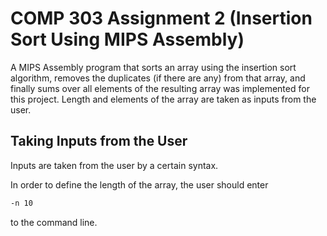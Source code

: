 # COMP 303 Assignment 2 (Insertion Sort Using MIPS Assembly)

A MIPS Assembly program that sorts an array using the insertion sort algorithm, removes the duplicates (if there are any) from that array, and finally sums over all elements of the resulting array was implemented for this project. Length and elements of the array are taken as inputs from the user.

## Taking Inputs from the User

Inputs are taken from the user by a certain syntax. 

In order to define the length of the array, the user should enter
```bash
-n 10
``` 
to the command line.